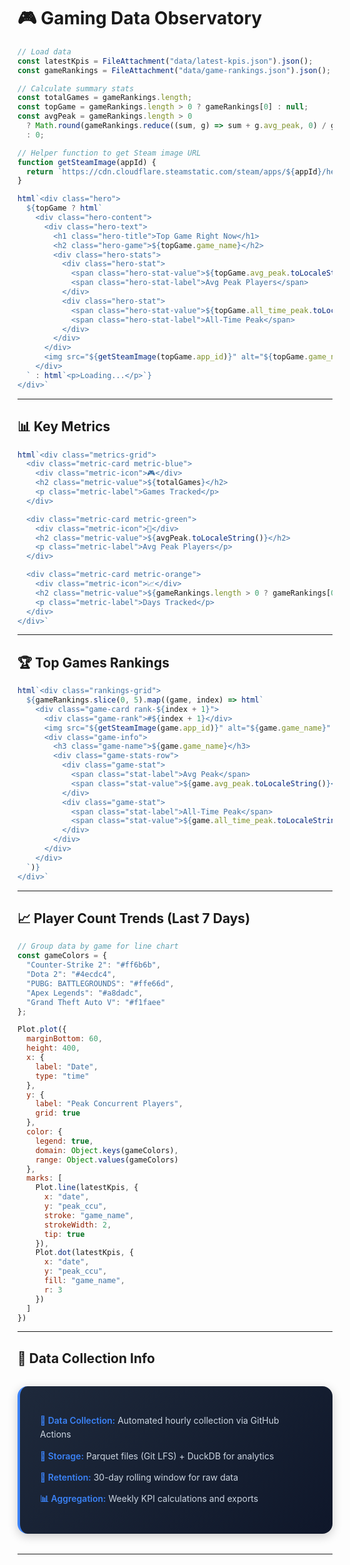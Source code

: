 # 🎮 Gaming Data Observatory

```js
// Load data
const latestKpis = FileAttachment("data/latest-kpis.json").json();
const gameRankings = FileAttachment("data/game-rankings.json").json();
```

```js
// Calculate summary stats
const totalGames = gameRankings.length;
const topGame = gameRankings.length > 0 ? gameRankings[0] : null;
const avgPeak = gameRankings.length > 0
  ? Math.round(gameRankings.reduce((sum, g) => sum + g.avg_peak, 0) / gameRankings.length)
  : 0;

// Helper function to get Steam image URL
function getSteamImage(appId) {
  return `https://cdn.cloudflare.steamstatic.com/steam/apps/${appId}/header.jpg`;
}
```

```js
html`<div class="hero">
  ${topGame ? html`
    <div class="hero-content">
      <div class="hero-text">
        <h1 class="hero-title">Top Game Right Now</h1>
        <h2 class="hero-game">${topGame.game_name}</h2>
        <div class="hero-stats">
          <div class="hero-stat">
            <span class="hero-stat-value">${topGame.avg_peak.toLocaleString()}</span>
            <span class="hero-stat-label">Avg Peak Players</span>
          </div>
          <div class="hero-stat">
            <span class="hero-stat-value">${topGame.all_time_peak.toLocaleString()}</span>
            <span class="hero-stat-label">All-Time Peak</span>
          </div>
        </div>
      </div>
      <img src="${getSteamImage(topGame.app_id)}" alt="${topGame.game_name}" class="hero-image" />
    </div>
  ` : html`<p>Loading...</p>`}
</div>`
```

---

## 📊 Key Metrics

```js
html`<div class="metrics-grid">
  <div class="metric-card metric-blue">
    <div class="metric-icon">🎮</div>
    <h2 class="metric-value">${totalGames}</h2>
    <p class="metric-label">Games Tracked</p>
  </div>

  <div class="metric-card metric-green">
    <div class="metric-icon">👥</div>
    <h2 class="metric-value">${avgPeak.toLocaleString()}</h2>
    <p class="metric-label">Avg Peak Players</p>
  </div>

  <div class="metric-card metric-orange">
    <div class="metric-icon">📈</div>
    <h2 class="metric-value">${gameRankings.length > 0 ? gameRankings[0].days_tracked : 0}</h2>
    <p class="metric-label">Days Tracked</p>
  </div>
</div>`
```

---

## 🏆 Top Games Rankings

```js
html`<div class="rankings-grid">
  ${gameRankings.slice(0, 5).map((game, index) => html`
    <div class="game-card rank-${index + 1}">
      <div class="game-rank">#${index + 1}</div>
      <img src="${getSteamImage(game.app_id)}" alt="${game.game_name}" class="game-image" />
      <div class="game-info">
        <h3 class="game-name">${game.game_name}</h3>
        <div class="game-stats-row">
          <div class="game-stat">
            <span class="stat-label">Avg Peak</span>
            <span class="stat-value">${game.avg_peak.toLocaleString()}</span>
          </div>
          <div class="game-stat">
            <span class="stat-label">All-Time Peak</span>
            <span class="stat-value">${game.all_time_peak.toLocaleString()}</span>
          </div>
        </div>
      </div>
    </div>
  `)}
</div>`
```

---

## 📈 Player Count Trends (Last 7 Days)

```js
// Group data by game for line chart
const gameColors = {
  "Counter-Strike 2": "#ff6b6b",
  "Dota 2": "#4ecdc4",
  "PUBG: BATTLEGROUNDS": "#ffe66d",
  "Apex Legends": "#a8dadc",
  "Grand Theft Auto V": "#f1faee"
};

Plot.plot({
  marginBottom: 60,
  height: 400,
  x: {
    label: "Date",
    type: "time"
  },
  y: {
    label: "Peak Concurrent Players",
    grid: true
  },
  color: {
    legend: true,
    domain: Object.keys(gameColors),
    range: Object.values(gameColors)
  },
  marks: [
    Plot.line(latestKpis, {
      x: "date",
      y: "peak_ccu",
      stroke: "game_name",
      strokeWidth: 2,
      tip: true
    }),
    Plot.dot(latestKpis, {
      x: "date",
      y: "peak_ccu",
      fill: "game_name",
      r: 3
    })
  ]
})
```

---

## 📅 Data Collection Info

<div class="note">
  <p><strong>📡 Data Collection:</strong> Automated hourly collection via GitHub Actions</p>
  <p><strong>💾 Storage:</strong> Parquet files (Git LFS) + DuckDB for analytics</p>
  <p><strong>🔄 Retention:</strong> 30-day rolling window for raw data</p>
  <p><strong>📊 Aggregation:</strong> Weekly KPI calculations and exports</p>
</div>

---

<style>
  /* Hero Section */
  .hero {
    background: linear-gradient(135deg, #667eea 0%, #764ba2 100%);
    border-radius: 24px;
    padding: 3rem;
    margin: 2rem 0;
    box-shadow: 0 20px 50px rgba(102, 126, 234, 0.3);
    overflow: hidden;
    position: relative;
  }

  .hero::before {
    content: '';
    position: absolute;
    top: 0;
    left: 0;
    right: 0;
    bottom: 0;
    background: linear-gradient(135deg, rgba(0,0,0,0.3) 0%, rgba(0,0,0,0.1) 100%);
    pointer-events: none;
  }

  .hero-content {
    display: flex;
    gap: 3rem;
    align-items: center;
    position: relative;
    z-index: 1;
  }

  .hero-text {
    flex: 1;
  }

  .hero-title {
    font-size: 1.5rem;
    color: rgba(255, 255, 255, 0.9);
    margin: 0 0 0.5rem 0;
    font-weight: 600;
    text-transform: uppercase;
    letter-spacing: 2px;
  }

  .hero-game {
    font-size: 3.5rem;
    color: white;
    margin: 0 0 2rem 0;
    font-weight: 900;
    text-shadow: 2px 2px 20px rgba(0, 0, 0, 0.5);
  }

  .hero-stats {
    display: flex;
    gap: 3rem;
  }

  .hero-stat {
    display: flex;
    flex-direction: column;
  }

  .hero-stat-value {
    font-size: 2.5rem;
    font-weight: 700;
    color: white;
    text-shadow: 2px 2px 10px rgba(0, 0, 0, 0.3);
  }

  .hero-stat-label {
    font-size: 0.9rem;
    color: rgba(255, 255, 255, 0.8);
    text-transform: uppercase;
    letter-spacing: 1px;
    margin-top: 0.5rem;
  }

  .hero-image {
    width: 460px;
    height: auto;
    border-radius: 16px;
    box-shadow: 0 20px 60px rgba(0, 0, 0, 0.5);
    transition: transform 0.3s ease;
  }

  .hero-image:hover {
    transform: scale(1.05) rotate(-2deg);
  }

  /* Metrics Grid */
  .metrics-grid {
    display: grid;
    grid-template-columns: repeat(auto-fit, minmax(250px, 1fr));
    gap: 1.5rem;
    margin: 2rem 0;
  }

  .metric-card {
    background: linear-gradient(135deg, #1e293b 0%, #0f172a 100%);
    border-radius: 20px;
    padding: 2.5rem;
    text-align: center;
    position: relative;
    overflow: hidden;
    transition: all 0.3s ease;
    border: 1px solid #334155;
  }

  .metric-card::before {
    content: '';
    position: absolute;
    top: 0;
    left: 0;
    right: 0;
    height: 4px;
    background: linear-gradient(90deg, transparent, currentColor, transparent);
    opacity: 0;
    transition: opacity 0.3s ease;
  }

  .metric-card:hover {
    transform: translateY(-8px);
    box-shadow: 0 20px 40px rgba(0, 0, 0, 0.4);
  }

  .metric-card:hover::before {
    opacity: 1;
  }

  .metric-blue {
    color: #3b82f6;
  }

  .metric-green {
    color: #10b981;
  }

  .metric-orange {
    color: #f59e0b;
  }

  .metric-icon {
    font-size: 3rem;
    margin-bottom: 1rem;
    opacity: 0.3;
  }

  .metric-value {
    font-size: 3.5rem;
    margin: 0;
    color: currentColor;
    font-weight: 900;
  }

  .metric-label {
    color: #94a3b8;
    margin: 0.5rem 0 0 0;
    font-size: 0.95rem;
    text-transform: uppercase;
    letter-spacing: 1px;
    font-weight: 500;
  }

  /* Rankings Grid */
  .rankings-grid {
    display: grid;
    gap: 1.5rem;
    margin: 2rem 0;
  }

  .game-card {
    background: linear-gradient(135deg, #1e293b 0%, #0f172a 100%);
    border-radius: 20px;
    padding: 1.5rem;
    display: flex;
    align-items: center;
    gap: 1.5rem;
    position: relative;
    overflow: hidden;
    transition: all 0.3s ease;
    border: 1px solid #334155;
  }

  .game-card::before {
    content: '';
    position: absolute;
    left: 0;
    top: 0;
    bottom: 0;
    width: 4px;
    background: linear-gradient(180deg, #667eea 0%, #764ba2 100%);
  }

  .game-card:hover {
    transform: translateX(8px);
    box-shadow: 0 10px 40px rgba(102, 126, 234, 0.3);
    border-color: #667eea;
  }

  .game-card.rank-1::before {
    background: linear-gradient(180deg, #ffd700 0%, #ffed4e 100%);
  }

  .game-card.rank-2::before {
    background: linear-gradient(180deg, #c0c0c0 0%, #e8e8e8 100%);
  }

  .game-card.rank-3::before {
    background: linear-gradient(180deg, #cd7f32 0%, #e8a87c 100%);
  }

  .game-rank {
    font-size: 2.5rem;
    font-weight: 900;
    color: #334155;
    min-width: 80px;
    text-align: center;
  }

  .game-card.rank-1 .game-rank {
    color: #ffd700;
    text-shadow: 0 0 20px rgba(255, 215, 0, 0.5);
  }

  .game-card.rank-2 .game-rank {
    color: #c0c0c0;
  }

  .game-card.rank-3 .game-rank {
    color: #cd7f32;
  }

  .game-image {
    width: 300px;
    height: auto;
    border-radius: 12px;
    box-shadow: 0 8px 24px rgba(0, 0, 0, 0.3);
    transition: transform 0.3s ease;
  }

  .game-card:hover .game-image {
    transform: scale(1.05);
  }

  .game-info {
    flex: 1;
    display: flex;
    flex-direction: column;
    gap: 1rem;
  }

  .game-name {
    font-size: 1.8rem;
    margin: 0;
    color: #e2e8f0;
    font-weight: 700;
  }

  .game-stats-row {
    display: flex;
    gap: 3rem;
  }

  .game-stat {
    display: flex;
    flex-direction: column;
    gap: 0.5rem;
  }

  .stat-label {
    font-size: 0.85rem;
    color: #64748b;
    text-transform: uppercase;
    letter-spacing: 1px;
    font-weight: 600;
  }

  .stat-value {
    font-size: 1.5rem;
    color: #3b82f6;
    font-weight: 700;
  }

  /* Info Note */
  .note {
    background: linear-gradient(135deg, #1e293b 0%, #0f172a 100%);
    border-left: 4px solid #3b82f6;
    padding: 2rem;
    border-radius: 16px;
    margin: 2rem 0;
    box-shadow: 0 4px 16px rgba(0, 0, 0, 0.2);
  }

  .note p {
    margin: 0.75rem 0;
    color: #cbd5e1;
    line-height: 1.6;
  }

  .note strong {
    color: #3b82f6;
    font-weight: 600;
  }

  /* Responsive Design */
  @media (max-width: 768px) {
    .hero-content {
      flex-direction: column;
    }

    .hero-image {
      width: 100%;
    }

    .hero-stats {
      flex-direction: column;
      gap: 1.5rem;
    }

    .game-card {
      flex-direction: column;
      text-align: center;
    }

    .game-image {
      width: 100%;
    }

    .game-stats-row {
      flex-direction: column;
      gap: 1rem;
    }
  }
</style>
